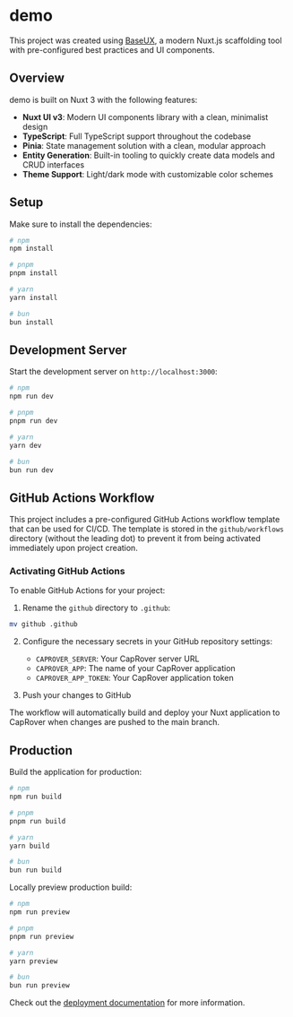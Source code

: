 # demo

This project was created using [BaseUX](https://github.com/BaseTechStack/bux), a modern Nuxt.js scaffolding tool with pre-configured best practices and UI components.

## Overview

demo is built on Nuxt 3 with the following features:

- **Nuxt UI v3**: Modern UI components library with a clean, minimalist design
- **TypeScript**: Full TypeScript support throughout the codebase
- **Pinia**: State management solution with a clean, modular approach
- **Entity Generation**: Built-in tooling to quickly create data models and CRUD interfaces
- **Theme Support**: Light/dark mode with customizable color schemes

## Setup

Make sure to install the dependencies:

```bash
# npm
npm install

# pnpm
pnpm install

# yarn
yarn install

# bun
bun install
```

## Development Server

Start the development server on `http://localhost:3000`:

```bash
# npm
npm run dev

# pnpm
pnpm run dev

# yarn
yarn dev

# bun
bun run dev
```

## GitHub Actions Workflow

This project includes a pre-configured GitHub Actions workflow template that can be used for CI/CD. The template is stored in the `github/workflows` directory (without the leading dot) to prevent it from being activated immediately upon project creation.

### Activating GitHub Actions

To enable GitHub Actions for your project:

1. Rename the `github` directory to `.github`:

```bash
mv github .github
```

2. Configure the necessary secrets in your GitHub repository settings:
   - `CAPROVER_SERVER`: Your CapRover server URL
   - `CAPROVER_APP`: The name of your CapRover application
   - `CAPROVER_APP_TOKEN`: Your CapRover application token

3. Push your changes to GitHub

The workflow will automatically build and deploy your Nuxt application to CapRover when changes are pushed to the main branch.

## Production

Build the application for production:

```bash
# npm
npm run build

# pnpm
pnpm run build

# yarn
yarn build

# bun
bun run build
```

Locally preview production build:

```bash
# npm
npm run preview

# pnpm
pnpm run preview

# yarn
yarn preview

# bun
bun run preview
```

Check out the [deployment documentation](https://nuxt.com/docs/getting-started/deployment) for more information.
